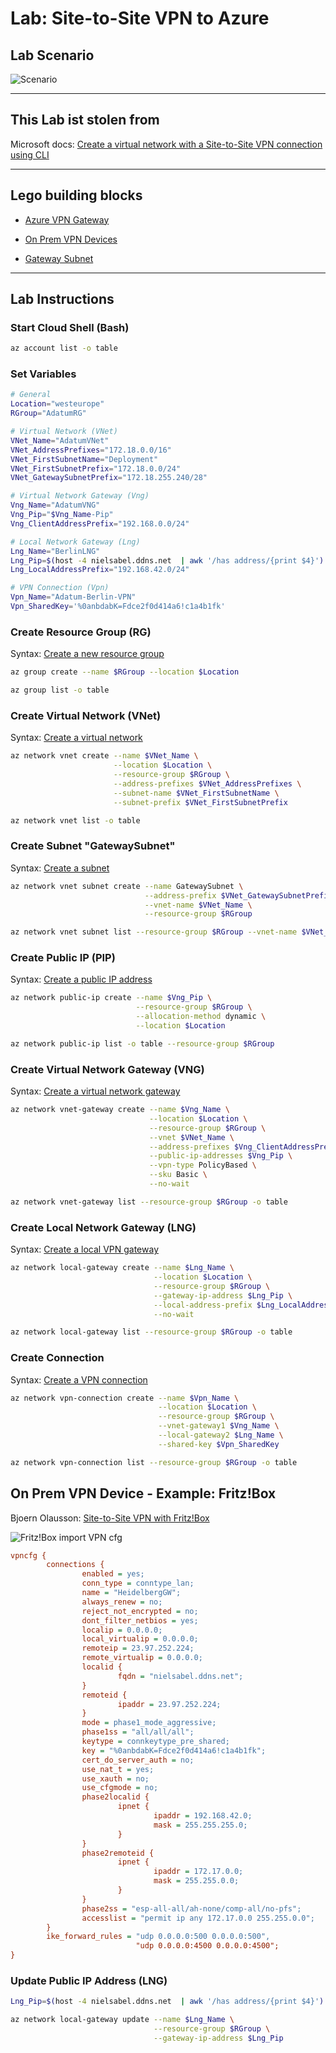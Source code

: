 # Lab: Site-to-Site VPN to Azure

## Lab Scenario

![Scenario](https://github.com/www42/aztraining/blob/master/Site-to-Site-VPN/scenario.png?raw=true)

---

## This Lab ist stolen from

Microsoft docs: [Create a virtual network with a Site-to-Site VPN connection using CLI](https://docs.microsoft.com/en-us/azure/vpn-gateway/vpn-gateway-howto-site-to-site-resource-manager-cli)

---

## Lego building blocks

* [Azure VPN Gateway](https://docs.microsoft.com/en-us/azure/vpn-gateway/vpn-gateway-about-vpngateways)

* [On Prem VPN Devices](https://docs.microsoft.com/en-us/azure/vpn-gateway/vpn-gateway-about-vpn-devices)

* [Gateway Subnet](https://docs.microsoft.com/en-us/azure/vpn-gateway/vpn-gateway-about-vpn-gateway-settings#gwsub)

---

## Lab Instructions

### Start Cloud Shell (Bash)

```bash
az account list -o table
```

### Set Variables

```bash
# General
Location="westeurope"
RGroup="AdatumRG"

# Virtual Network (VNet)
VNet_Name="AdatumVNet"
VNet_AddressPrefixes="172.18.0.0/16"
VNet_FirstSubnetName="Deployment"
VNet_FirstSubnetPrefix="172.18.0.0/24"
VNet_GatewaySubnetPrefix="172.18.255.240/28"

# Virtual Network Gateway (Vng)
Vng_Name="AdatumVNG"
Vng_Pip="$Vng_Name-Pip"
Vng_ClientAddressPrefix="192.168.0.0/24"

# Local Network Gateway (Lng)
Lng_Name="BerlinLNG"
Lng_Pip=$(host -4 nielsabel.ddns.net  | awk '/has address/{print $4}')
Lng_LocalAddressPrefix="192.168.42.0/24"

# VPN Connection (Vpn)
Vpn_Name="Adatum-Berlin-VPN"
Vpn_SharedKey='%0anbdabK=Fdce2f0d414a6!c1a4b1fk'
```

### Create Resource Group (RG)

Syntax: [Create a new resource group](https://docs.microsoft.com/en-us/cli/azure/group?view=azure-cli-latest#az-group-create)

```bash
az group create --name $RGroup --location $Location

az group list -o table
```

### Create Virtual Network (VNet)

Syntax: [Create a virtual network](https://docs.microsoft.com/en-us/cli/azure/network/vnet?view=azure-cli-latest#az-network-vnet-create)

```bash
az network vnet create --name $VNet_Name \
                       --location $Location \
                       --resource-group $RGroup \
                       --address-prefixes $VNet_AddressPrefixes \
                       --subnet-name $VNet_FirstSubnetName \
                       --subnet-prefix $VNet_FirstSubnetPrefix

az network vnet list -o table
```

### Create Subnet "GatewaySubnet"

Syntax: [Create a subnet](https://docs.microsoft.com/en-us/cli/azure/network/vnet/subnet?view=azure-cli-latest#az-network-vnet-subnet-create)

```bash
az network vnet subnet create --name GatewaySubnet \
                              --address-prefix $VNet_GatewaySubnetPrefix \
                              --vnet-name $VNet_Name \
                              --resource-group $RGroup

az network vnet subnet list --resource-group $RGroup --vnet-name $VNet_Name -o table
```

### Create Public IP (PIP)

Syntax: [Create a public IP address](https://docs.microsoft.com/en-us/cli/azure/network/public-ip?view=azure-cli-latest#az-network-public-ip-create)

```bash
az network public-ip create --name $Vng_Pip \
                            --resource-group $RGroup \
                            --allocation-method dynamic \
                            --location $Location

az network public-ip list -o table --resource-group $RGroup
```

### Create Virtual Network Gateway (VNG)

Syntax: [Create a virtual network gateway](https://docs.microsoft.com/en-us/cli/azure/network/vnet-gateway?view=azure-cli-latest#az-network-vnet-gateway-create)

```bash
az network vnet-gateway create --name $Vng_Name \
                               --location $Location \
                               --resource-group $RGroup \
                               --vnet $VNet_Name \
                               --address-prefixes $Vng_ClientAddressPrefix \
                               --public-ip-addresses $Vng_Pip \
                               --vpn-type PolicyBased \
                               --sku Basic \
                               --no-wait

az network vnet-gateway list --resource-group $RGroup -o table
```

### Create Local Network Gateway (LNG)

Syntax: [Create a local VPN gateway](https://docs.microsoft.com/en-us/cli/azure/network/local-gateway?view=azure-cli-latest#az-network-local-gateway-create)

```bash
az network local-gateway create --name $Lng_Name \
                                --location $Location \
                                --resource-group $RGroup \
                                --gateway-ip-address $Lng_Pip \
                                --local-address-prefix $Lng_LocalAddressPrefix \
                                --no-wait

az network local-gateway list --resource-group $RGroup -o table
```

### Create Connection

Syntax: [Create a VPN connection](https://docs.microsoft.com/en-us/cli/azure/network/vpn-connection?view=azure-cli-latest#az-network-vpn-connection-create)

```bash
az network vpn-connection create --name $Vpn_Name \
                                 --location $Location \
                                 --resource-group $RGroup \
                                 --vnet-gateway1 $Vng_Name \
                                 --local-gateway2 $Lng_Name \
                                 --shared-key $Vpn_SharedKey

az network vpn-connection list --resource-group $RGroup -o table
```

## On Prem VPN Device - Example: Fritz!Box

Bjoern Olausson: [Site-to-Site VPN with Fritz!Box](https://olausson.de/news/9-news/23-azure-fritz-box-site-to-site-vpn-connetion)

![Fritz!Box import VPN cfg](https://github.com/www42/aztraining/blob/master/Site-to-Site-VPN/FritzBox%20VPN%20import%20screenshot.png?raw=true)

```cfg
vpncfg {
        connections {
                enabled = yes;
                conn_type = conntype_lan;
                name = "HeidelbergGW";
                always_renew = no;
                reject_not_encrypted = no;
                dont_filter_netbios = yes;
                localip = 0.0.0.0;
                local_virtualip = 0.0.0.0;
                remoteip = 23.97.252.224;
                remote_virtualip = 0.0.0.0;
                localid {
                        fqdn = "nielsabel.ddns.net";
                }
                remoteid {
                        ipaddr = 23.97.252.224;
                }
                mode = phase1_mode_aggressive;
                phase1ss = "all/all/all";
                keytype = connkeytype_pre_shared;
                key = "%0anbdabK=Fdce2f0d414a6!c1a4b1fk";
                cert_do_server_auth = no;
                use_nat_t = yes;
                use_xauth = no;
                use_cfgmode = no;
                phase2localid {
                        ipnet {
                                ipaddr = 192.168.42.0;
                                mask = 255.255.255.0;
                        }
                }
                phase2remoteid {
                        ipnet {
                                ipaddr = 172.17.0.0;
                                mask = 255.255.0.0;
                        }
                }
                phase2ss = "esp-all-all/ah-none/comp-all/no-pfs";
                accesslist = "permit ip any 172.17.0.0 255.255.0.0";
        }
        ike_forward_rules = "udp 0.0.0.0:500 0.0.0.0:500",
                            "udp 0.0.0.0:4500 0.0.0.0:4500";
}
```

### Update Public IP Address (LNG)

```bash
Lng_Pip=$(host -4 nielsabel.ddns.net  | awk '/has address/{print $4}')

az network local-gateway update --name $Lng_Name \
                                --resource-group $RGroup \
                                --gateway-ip-address $Lng_Pip
```